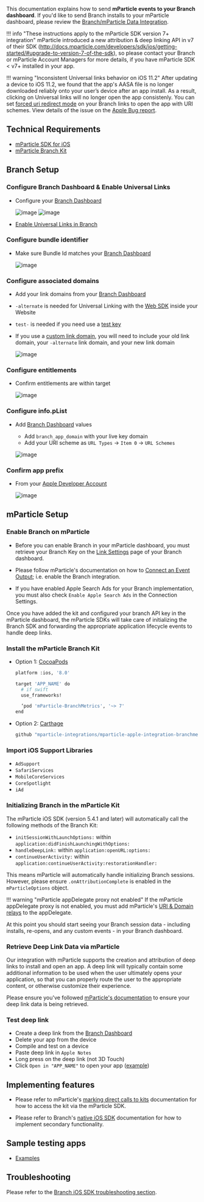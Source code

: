 This documentation explains how to send **mParticle events to your Branch dashboard**. If you'd like to send Branch installs to your mParticle dashboard, please review the [Branch/mParticle Data Integration](/pages/integrations/mparticle).

!!! info "These instructions apply to the mParticle SDK version 7+ integration"
    mParticle introduced a new attribution & deep linking API in v7 of their SDK (http://docs.mparticle.com/developers/sdk/ios/getting-started/#upgrade-to-version-7-of-the-sdk), so please contact your Branch or mParticle Account Managers for more details, if you have mParticle SDK < v7+ installed in your app.

!!! warning "Inconsistent Universal links behavior on iOS 11.2"
    After updating a device to iOS 11.2, we found that the app's AASA file is no longer downloaded reliably onto your user’s device after an app install. As a result, clicking on Universal links will no longer open the app consistenly. You can set [forced uri redirect mode](/pages/links/integrate/#forced-redirections) on your Branch links to open the app with URI schemes. View details of the issue on the [Apple Bug report](http://www.openradar.me/radar?id=4999496467480576).

## Technical Requirements

- [mParticle SDK for iOS](https://docs.mparticle.com/developers/sdk/ios/getting-started/)
- [mParticle Branch Kit](https://github.com/mparticle-integrations/mparticle-apple-integration-branchmetrics)

## Branch Setup

### Configure Branch Dashboard & Enable Universal Links

- Configure your [Branch Dashboard](https://dashboard.branch.io/settings/link)

    ![image](/img/pages/dashboard/ios.png)
    ![image](/img/pages/dashboard/link-domain.png)

- [Enable Universal Links in Branch](https://docs.branch.io/pages/deep-linking/universal-links/#enable-universal-links-on-the-branch-dashboard)

### Configure bundle identifier

- Make sure Bundle Id matches your [Branch Dashboard](https://dashboard.branch.io/settings/link)

    ![image](/img/pages/apps/ios-bundle-id.png)

### Configure associated domains

- Add your link domains from your [Branch Dashboard](https://dashboard.branch.io/settings/link)
- `-alternate` is needed for Universal Linking with the [Web SDK](/pages/web/integrate/) inside your Website
- `test-` is needed if you need use a [test key](#use-test-key)
- If you use a [custom link domain](/pages/dashboard/integrate/#change-link-domain), you will need to include your old link domain, your `-alternate` link domain, and your new link domain

    ![image](/img/pages/apps/ios-entitlements.png)

### Configure entitlements

- Confirm entitlements are within target

  ![image](/img/pages/apps/ios-package.png)

### Configure info.pList

- Add [Branch Dashboard](https://dashboard.branch.io/account-settings/app) values

    - Add `branch_app_domain` with your live key domain
    - Add your URI scheme as `URL Types` -> `Item 0` -> `URL Schemes`

    ![image](/img/pages/apps/ios-plist.png)

### Confirm app prefix

- From your [Apple Developer Account](https://developer.apple.com/account/ios/identifier/bundle)

    ![image](/img/pages/apps/ios-team-id.png)


## mParticle Setup

### Enable Branch on mParticle

- Before you can enable Branch in your mParticle dashboard, you must retrieve your Branch Key on the [Link Settings](https://dashboard.branch.io/settings/link) page of your Branch dashboard.

- Please follow mParticle's documentation on how to [Connect an Event Output](https://docs.mparticle.com/guides/getting-started/connect-an-event-output/); i.e. enable the Branch integration.

- If you have enabled Apple Search Ads for your Branch implementation, you must also check `Enable Apple Search Ads` in the Connection Settings.

Once you have added the kit and configured your branch API key in the mParticle dashboard, the mParticle SDKs will take care of initializing the Branch SDK and forwarding the appropriate application lifecycle events to handle deep links.

### Install the mParticle Branch Kit

- Option 1: [CocoaPods](https://cocoapods.org/)

    ```sh hl_lines="7"
    platform :ios, '8.0'

    target 'APP_NAME' do
      # if swift
      use_frameworks!

      ‘pod 'mParticle-BranchMetrics', '~> 7'
    end
    ```

- Option 2: [Carthage](https://github.com/Carthage/Carthage)

    ```sh
    github "mparticle-integrations/mparticle-apple-integration-branchmetrics"
    ```

### Import iOS Support Libraries

- `AdSupport`
- `SafariServices`
- `MobileCoreServices`
- `CoreSpotlight`
- `iAd`

### Initializing Branch in the mParticle Kit

The mParticle iOS SDK (version 5.4.1 and later) will automatically call the following methods of the Branch Kit:

- `initSessionWithLaunchOptions:` within `application:didFinishLaunchingWithOptions:`
- `handleDeepLink:` within `application:openURL:options:`
- `continueUserActivity:` within `application:continueUserActivity:restorationHandler:`

This means mParticle will automatically handle initializing Branch sessions. However, please ensure `.onAttributionComplete` is enabled in the `mParticleOptions` object.

!!! warning "mParticle appDelegate proxy not enabled"
    If the mParticle appDelegate proxy is not enabled, you must add mParticle's [URI & Domain relays](https://docs.mparticle.com/developers/sdk/ios/getting-started/#uiapplication-delegate-proxy) to the appDelegate.

At this point you should start seeing your Branch session data - including installs, re-opens, and any custom events - in your Branch dashboard.

### Retrieve Deep Link Data via mParticle

Our integration with mParticle supports the creation and attribution of deep links to install and open an app. A deep link will typically contain some additional information to be used when the user ultimately opens your application, so that you can properly route the user to the appropriate content, or otherwise customize their experience.

Please ensure you've followed [mParticle's documentation](http://docs.mparticle.com/developers/sdk/ios/kits#deep-linking) to ensure your deep link data is being retrieved.

### Test deep link

- Create a deep link from the [Branch Dashboard](https://dashboard.branch.io/marketing)
- Delete your app from the device
- Compile and test on a device
- Paste deep link in `Apple Notes`
- Long press on the deep link (not 3D Touch)
- Click `Open in "APP_NAME"` to open your app ([example](/img/pages/apps/ios-notes.png))

## Implementing features

- Please refer to mParticle's [marking direct calls to kits]( https://docs.mparticle.com/developers/sdk/ios/kits/#making-direct-calls-to-kits) documentation for how to access the kit via the mParticle SDK.

- Please refer to Branch's [native iOS SDK](/pages/apps/ios/#implement-features) documentation for how to implement secondary functionality.

## Sample testing apps

- [Examples](https://github.com/mparticle-integrations/mparticle-apple-integration-branchmetrics/tree/master/Examples)

## Troubleshooting

Please refer to the [Branch iOS SDK troubleshooting section](/pages/apps/ios/#troubleshoot-issues).
